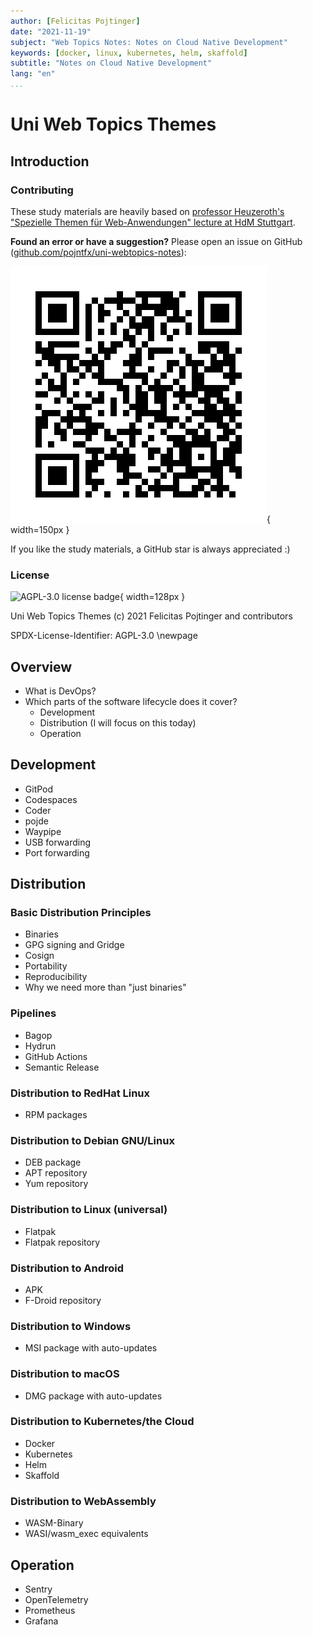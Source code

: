 ```yaml
---
author: [Felicitas Pojtinger]
date: "2021-11-19"
subject: "Web Topics Notes: Notes on Cloud Native Development"
keywords: [docker, linux, kubernetes, helm, skaffold]
subtitle: "Notes on Cloud Native Development"
lang: "en"
...
```


# Uni Web Topics Themes

## Introduction

### Contributing

These study materials are heavily based on [professor Heuzeroth's "Spezielle Themen für Web-Anwendungen" lecture at HdM Stuttgart](https://www.hdm-stuttgart.de/vorlesung_detail?vorlid=5212237).

**Found an error or have a suggestion?** Please open an issue on GitHub ([github.com/pojntfx/uni-webtopics-notes](https://github.com/pojntfx/uni-webtopics-notes)):

![QR code to source repository](./static/qr.png){ width=150px }

If you like the study materials, a GitHub star is always appreciated :)

### License

![AGPL-3.0 license badge](https://www.gnu.org/graphics/agplv3-155x51.png){ width=128px }

Uni Web Topics Themes (c) 2021 Felicitas Pojtinger and contributors

SPDX-License-Identifier: AGPL-3.0
\newpage

## Overview

- What is DevOps?
- Which parts of the software lifecycle does it cover?
  - Development
  - Distribution (I will focus on this today)
  - Operation

## Development

- GitPod
- Codespaces
- Coder
- pojde
- Waypipe
- USB forwarding
- Port forwarding

## Distribution

### Basic Distribution Principles

- Binaries
- GPG signing and Gridge
- Cosign
- Portability
- Reproducibility
- Why we need more than "just binaries"

### Pipelines

- Bagop
- Hydrun
- GitHub Actions
- Semantic Release

### Distribution to RedHat Linux

- RPM packages

### Distribution to Debian GNU/Linux

- DEB package
- APT repository
- Yum repository

### Distribution to Linux (universal)

- Flatpak
- Flatpak repository

### Distribution to Android

- APK
- F-Droid repository

### Distribution to Windows

- MSI package with auto-updates

### Distribution to macOS

- DMG package with auto-updates

### Distribution to Kubernetes/the Cloud

- Docker
- Kubernetes
- Helm
- Skaffold

### Distribution to WebAssembly

- WASM-Binary
- WASI/wasm_exec equivalents

## Operation

- Sentry
- OpenTelemetry
- Prometheus
- Grafana
